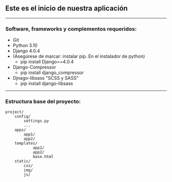 ## Este es el inicio de nuestra aplicación

-----

### Software, frameworks y complementos requeridos:

- Git
- Python 3.10
- Django 4.0.4
- (Asegúrese de marcar: instalar pip. En el instalador de python)
    - pip install Django==4.0.4
- Django-Compressor
    - pip install django_compressor
- Djnago-libsass "SCSS y SASS"
    - pip install django-libsass

------
### Estructura base del proyecto:

```
project/
    config/
        settings.py
        ...
    apps/
        app1/
        app2/
    templates/
            app1/
            app2/
            base.html
    static/
        css/
        img/
        js/
```
